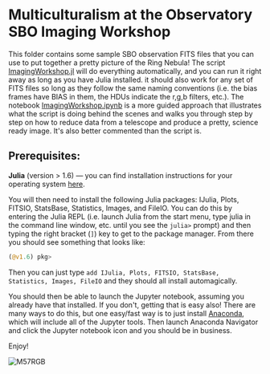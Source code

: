 # Multiculturalism at the Observatory SBO Imaging Workshop

This folder contains some sample SBO observation FITS files that you can use to put together a pretty picture of the Ring Nebula! The script [ImagingWorkshop.jl](ImagingWorkshop.jl) will do everything automatically, and you can run it right away as long as you have Julia installed. it should also work for any set of FITS files so long as they follow the same naming conventions (i.e. the bias frames have BIAS in them, the HDUs indicate the r,g,b filters, etc.). The notebook [ImagingWorkshop.ipynb](ImagingWorkshop.ipynb) is a more guided approach that illustrates what the script is doing behind the scenes and walks you through step by step on how to reduce data from a telescope and produce a pretty, science ready image. It's also better commented than the script is.

## Prerequisites:

**Julia** (version > 1.6) &mdash; you can find installation instructions for your operating system [here](https://julialang.org/downloads/).

You will then need to install the following Julia packages: IJulia, Plots, FITSIO, StatsBase, Statistics, Images, and FileIO. You can do this by entering the Julia REPL (i.e. launch Julia from the start menu, type julia in the command line window, etc. until you see the `julia>` prompt) and then typing the right bracket (`]`) key to get to the package manager. From there you should see something that looks like:

```julia
(@v1.6) pkg>
```

Then you can just type `add IJulia, Plots, FITSIO, StatsBase, Statistics, Images, FileIO` and they should all install automagically.

You should then be able to launch the Jupyter notebook, assuming you already have that installed. If you don't, getting that is easy also! There are many ways to do this, but one easy/fast way is to just install [Anaconda](https://www.anaconda.com/download/), which will include all of the Jupyter tools. Then launch Anaconda Navigator and click the Jupyter notebook icon and you should be in business.

Enjoy!

![M57RGB](M57RGB.png)
